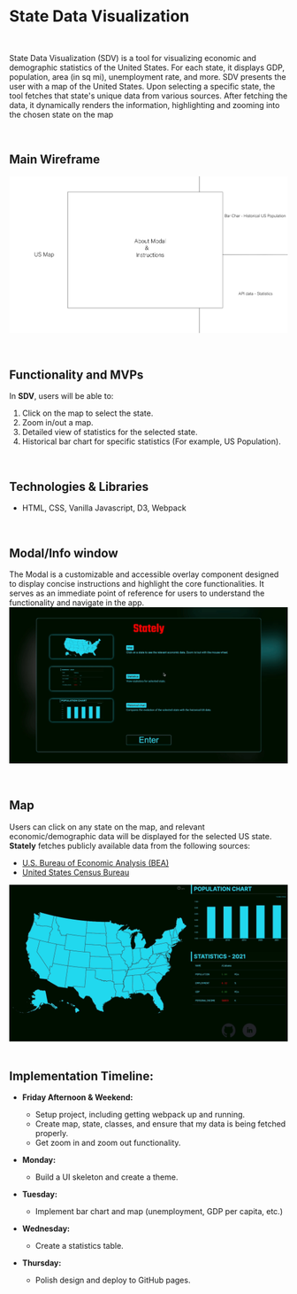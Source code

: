 # State Data Visualization
&emsp;

State Data Visualization (SDV) is a tool for visualizing economic and demographic statistics of the United States. For each state, it displays GDP, population, area (in sq mi), unemployment rate, and more. SDV presents the user with a map of the United States. Upon selecting a specific state, the tool fetches that state's unique data from various sources. After fetching the data, it dynamically renders the information, highlighting and zooming into the chosen state on the map


&emsp;
## Main Wireframe

!["Wireframe"](./src/imgs/Wireframe.png)


&emsp;
## Functionality and MVPs
In **SDV**, users will be able to:
1. Click on the map to select the state.
2. Zoom in/out a map.
3. Detailed view of statistics for the selected state.
4. Historical bar chart for specific statistics (For example, US Population).

&emsp;
## Technologies & Libraries
* HTML, CSS, Vanilla Javascript, D3, Webpack


&emsp;
## Modal/Info window
The Modal is a customizable and accessible overlay component designed to display concise instructions and highlight the core functionalities. It serves as an immediate point of reference for users to understand the functionality and navigate in the app.
!["Modal"](./src/imgs/modal_anim.gif)

&emsp;
## Map
Users can click on any state on the map, and relevant economic/demographic data will be displayed for the selected US state. **Stately** fetches publicly available data from the following sources:

- [U.S. Bureau of Economic Analysis (BEA)](https://www.bea.gov/)
- [United States Census Bureau](https://www.census.gov/data/developers/data-sets.html)

!["Map"](./src/imgs/click_on_map.gif)
&emsp;


## Implementation Timeline:

- **Friday Afternoon & Weekend:**
  - Setup project, including getting webpack up and running. 
  - Create map, state, classes, and ensure that my data is being fetched properly. 
  - Get zoom in and zoom out functionality.

- **Monday:**
  - Build a UI skeleton and create a theme.

- **Tuesday:**
  - Implement bar chart and map (unemployment, GDP per capita, etc.)

- **Wednesday:**
  - Create a statistics table.

- **Thursday:**
  - Polish design and deploy to GitHub pages.

